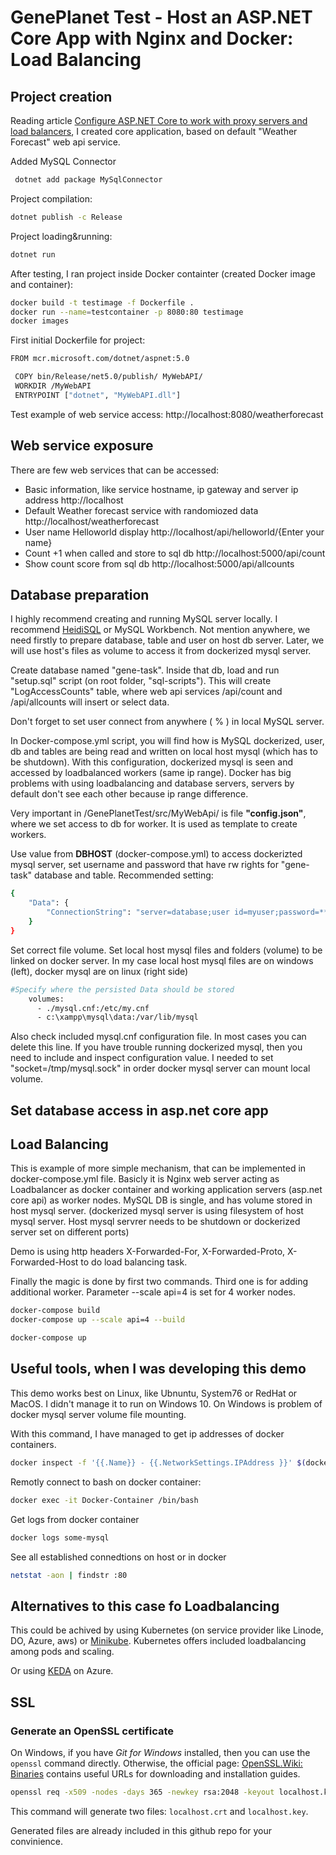 # GenePlanet Test - Host an ASP.NET Core App with Nginx and Docker: Load Balancing

## Project creation
 Reading article [Configure ASP.NET Core to work with proxy servers and load balancers](https://dev.to/avinashth/containerize-a-net-core-web-api-project-4p05), I created core application, based on default "Weather Forecast" web api service.
 
 Added MySQL Connector
 ```bash
  dotnet add package MySqlConnector
  ```

 Project compilation:
 ```bash
 dotnet publish -c Release
 ```
 Project loading&running:
  ```bash
 dotnet run
 ```

After testing, I ran project inside Docker containter (created Docker image and container):
```bash
docker build -t testimage -f Dockerfile .
docker run --name=testcontainer -p 8080:80 testimage
docker images
```

First initial Dockerfile for  project:
```bash
FROM mcr.microsoft.com/dotnet/aspnet:5.0

 COPY bin/Release/net5.0/publish/ MyWebAPI/
 WORKDIR /MyWebAPI
 ENTRYPOINT ["dotnet", "MyWebAPI.dll"]
```

Test example of web service access:
http://localhost:8080/weatherforecast

## Web service exposure

There are few web services that can be accessed:
  - Basic information, like service hostname, ip gateway and server ip address
  http://localhost
  - Default Weather forecast service with randomiozed data
  http://localhost/weatherforecast
  - User name Helloworld display
  http://localhost/api/helloworld/{Enter your name}
  - Count +1 when called and store to sql db
  http://localhost:5000/api/count
  - Show count score from sql db
  http://localhost:5000/api/allcounts
  
## Database preparation

I highly recommend creating and running MySQL server locally. I recommend [HeidiSQL](https://www.heidisql.com/) or MySQL Workbench. Not mention anywhere, we need firstly to prepare database, table and user on host db server. Later, we will use host's files as volume to access it from dockerized mysql server.

Create database named "gene-task". Inside that db, load and run "setup.sql" script (on root folder, "sql-scripts"). This will create "LogAccessCounts" table, where web api services /api/count and /api/allcounts will insert or select data.

Don't forget to set user connect from anywhere ( % ) in local MySQL server.

In Docker-compose.yml script, you will find how is MySQL dockerized, user, db and tables are being read and written on local host mysql (which has to be shutdown). With this configuration, dockerized mysql is seen and accessed by loadbalanced workers (same ip range). Docker has big problems with using loadbalancing and database servers, servers by default don't see each other because ip range difference.

Very important in /GenePlanetTest/src/MyWebApi/ is file **"config.json"**, where we set access to db for worker. It is used as template to create workers.

Use value from **DBHOST** (docker-compose.yml) to access dockerizted mysql server, set username and password that have rw rights for "gene-task" database and table.
Recommended setting: 
```bash
{
    "Data": {
        "ConnectionString": "server=database;user id=myuser;password=*******;port=3306;database=gene-task;"
    }
}
```

Set correct file volume. Set local host mysql files and folders (volume) to be linked on docker server.
In my case local host mysql files are on windows (left), docker mysql are on linux (right side)
```bash
#Specify where the persisted Data should be stored
    volumes:
      - ./mysql.cnf:/etc/my.cnf 
      - c:\xampp\mysql\data:/var/lib/mysql
```
Also check included mysql.cnf configuration file. In most cases you can delete this line. If you have trouble running dockerized mysql, then you need to include and inspect configuration value. I needed to set "socket=/tmp/mysql.sock" in order docker mysql server can mount local volume.

## Set database access in asp.net core app

## Load Balancing
This is example of more simple mechanism, that can be implemented in docker-compose.yml file. 
Basicly it is Nginx web server acting as Loadbalancer as docker container and working application servers (asp.net core api) as worker nodes. MySQL DB is single, and has volume stored in host mysql server. (dockerized mysql server is using filesystem of host mysql server. Host mysql servrer needs to be shutdown or dockerized server set on different ports)

Demo is using http headers X-Forwarded-For, X-Forwarded-Proto, X-Forwarded-Host to do load balancing task.

Finally the magic is done by first two commands. Third one is for adding additional worker. Parameter --scale api=4 is set for 4 worker nodes.
```bash
docker-compose build
docker-compose up --scale api=4 --build

docker-compose up
```

## Useful tools, when I was developing this demo

This demo works best on Linux, like Ubnuntu, System76 or RedHat or MacOS. I didn't manage it to run on Windows 10. On Windows is problem of docker mysql server volume file mounting.

With this command, I have managed to get ip addresses of docker containers.
```bash
docker inspect -f '{{.Name}} - {{.NetworkSettings.IPAddress }}' $(docker ps -aq)
```

Remotly connect to bash on docker container:
```bash
docker exec -it Docker-Container /bin/bash
```

Get logs from docker container
```bash
docker logs some-mysql
```

See all established connedtions on host or in docker 
```bash
netstat -aon | findstr :80
```
## Alternatives to this case fo Loadbalancing

This could be achived by using Kubernetes (on service provider like Linode, DO, Azure, aws) or [Minikube](https://minikube.sigs.k8s.io/docs/start/). Kubernetes offers included loadbalancing among pods and scaling.

Or using [KEDA](https://blog.tomkerkhove.be/2019/06/14/scaling-apps-with-keda/) on Azure.

## SSL

### Generate an OpenSSL certificate

On Windows, if you have _Git for Windows_ installed, then you can use the `openssl` command directly. Otherwise, the official page: [OpenSSL.Wiki: Binaries](https://wiki.openssl.org/index.php/Binaries) contains useful URLs for downloading and installation guides.

```bash
openssl req -x509 -nodes -days 365 -newkey rsa:2048 -keyout localhost.key -out localhost.crt -passin pass:YourSecurePassword
```

This command will generate two files: `localhost.crt` and `localhost.key`.

Generated files are already included in this github repo for your convinience.
